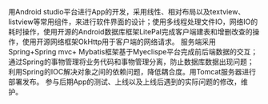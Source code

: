 用Android studio平台进行App的开发，采用线性、相对布局以及textview、listview等常用组件，来进行软件界面的设计；使用多线程处理文件IO，网络IO的耗时操作，使用开源的Android数据库框架LitePal完成客户端建表和增删改查的操作，使用开源网络框架OkHttp用于客户端的网络请求。
服务端采用Spring+Spring mvc+ Mybatis框架基于Myeclispe平台完成前后端数据的交互；通过Spring的事物管理将业务代码和事物管理分离，防止数据库数据出现问题；利用Spring的IOC解决对象之间的依赖问题，降低耦合度。用Tomcat服务器进行部署发布。
参与后期App的测试、上线以及上线后遇到的实际问题的修改，维护。
